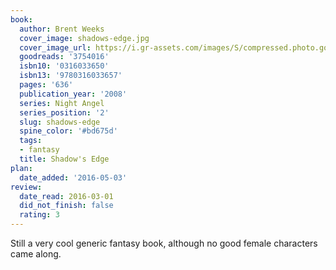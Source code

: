 ```yaml
---
book:
  author: Brent Weeks
  cover_image: shadows-edge.jpg
  cover_image_url: https://i.gr-assets.com/images/S/compressed.photo.goodreads.com/books/1327881435l/3754016._SX98_.jpg
  goodreads: '3754016'
  isbn10: '0316033650'
  isbn13: '9780316033657'
  pages: '636'
  publication_year: '2008'
  series: Night Angel
  series_position: '2'
  slug: shadows-edge
  spine_color: '#bd675d'
  tags:
  - fantasy
  title: Shadow's Edge
plan:
  date_added: '2016-05-03'
review:
  date_read: 2016-03-01
  did_not_finish: false
  rating: 3
---
```


Still a very cool generic fantasy book, although no good female characters came along.
